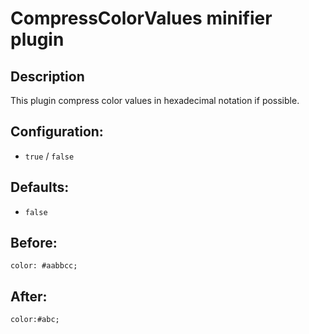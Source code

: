 # CompressColorValues minifier plugin #

## Description ##
This plugin compress color values in hexadecimal notation if possible.

## Configuration: ##
  * `true` / `false`

## Defaults: ##
  * `false`

## Before: ##
```
color: #aabbcc;
```

## After: ##
```
color:#abc;
```